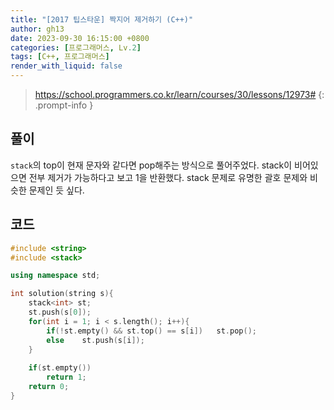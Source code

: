 ```yaml
---
title: "[2017 팁스타운] 짝지어 제거하기 (C++)"
author: gh13
date: 2023-09-30 16:15:00 +0800
categories: [프로그래머스, Lv.2]
tags: [C++, 프로그래머스]
render_with_liquid: false
---
```


> <https://school.programmers.co.kr/learn/courses/30/lessons/12973#>
{: .prompt-info }

## 풀이

`stack`의 top이 현재 문자와 같다면 pop해주는 방식으로 풀어주었다. stack이 비어있으면 전부 제거가 가능하다고 보고 1을 반환했다. stack 문제로 유명한 괄호 문제와 비슷한 문제인 듯 싶다.  


## 코드

```cpp
#include <string>
#include <stack>

using namespace std;

int solution(string s){
    stack<int> st;
    st.push(s[0]);
    for(int i = 1; i < s.length(); i++){
        if(!st.empty() && st.top() == s[i])   st.pop();
        else    st.push(s[i]);
    }
    
    if(st.empty())
        return 1;
    return 0;
}
```
